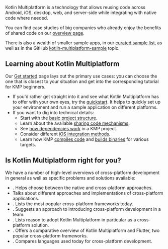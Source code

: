 [//]: # (title: What is Kotlin Multiplatform)

Kotlin Multiplatform is a technology that allows reusing code across Android, iOS, desktop, web, and server-side
while integrating with native code where needed.

You can find case studies of big companies who already enjoy the benefits of shared code on our [overview page](https://www.jetbrains.com/kotlin-multiplatform/).

There is also a wealth of smaller sample apps, in our [curated sample list](multiplatform-samples.md),
as well as in the GitHub [kotlin-multiplatform-sample](https://github.com/topics/kotlin-multiplatform-sample)
topic.

## Learning about Kotlin Multiplatform

Our [Get started](get-started.topic) page lays out the primary use cases:
you can choose the one that is closest to your situation and get into the corresponding tutorial for KMP beginners.

* If you'd rather get straight into it and see what Kotlin Multiplatform has to offer with your own eyes, try the [quickstart](quickstart.md).
  It helps to quickly set up your environment and run a sample application on different platforms.
* If you want to dig into technical details:
  * Start with the [basic project structure](multiplatform-discover-project.md).
  * Learn about the available [sharing code mechanisms](multiplatform-share-on-platforms.md).
  * See [how dependencies work](multiplatform-add-dependencies.md) in a KMP project.
  * Consider different [iOS integration methods](multiplatform-ios-integration-overview.md).
  * Learn how KMP [compiles code](multiplatform-configure-compilations.md) and [builds binaries](multiplatform-build-native-binaries.md)
    for various targets.

## Is Kotlin Multiplatform right for you?

We have a number of high-level overviews of cross-platform development in general as well as specific
problems and solutions available:

* [](native-and-cross-platform.md). Helps choose between the native and cross-platform approaches.
* [](cross-platform-mobile-development.md) Talks about different approaches and implementations of cross-platform applications.
* [](cross-platform-frameworks.md). Lists the most popular cross-platform frameworks today.
* [](multiplatform-introduce-your-team.md). Suggests an approach to introducing cross-platform development in a team.
* [](multiplatform-reasons-to-try.md). Lists reason to adopt Kotlin Multiplatform in particular as a cross-platform solution.
* [](kotlin-multiplatform-flutter.md). Offers a comparative overview of Kotlin Multiplatform and Flutter, two popular cross-platform frameworks.
* [](programming-languages-cross-platform.md). Compares languages used today for cross-platform development.